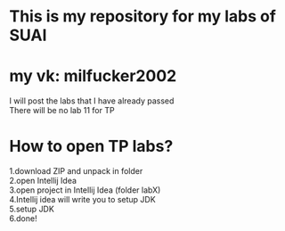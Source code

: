 This is my repository for my labs of SUAI 
==============
my vk: milfucker2002 
=================
I will post the labs that I have already passed  
There will be no lab 11 for TP  
  
How to open TP labs?
===================  
1.download ZIP and unpack in folder  
2.open Intellij Idea  
3.open project in Intellij Idea (folder labX)  
4.Intellij idea will write you to setup JDK  
5.setup JDK  
6.done!
